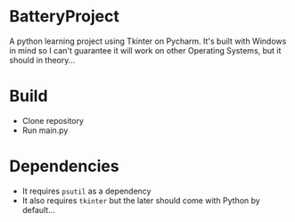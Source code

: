 # BatteryProject
A python learning project using Tkinter on Pycharm.
It's built with Windows in mind so I can't guarantee it will work on other Operating Systems, but it should in theory...


# Build

* Clone repository
* Run main.py

# Dependencies
* It requires `psutil` as a dependency
* It also requires `tkinter` but the later should come with Python by default...

